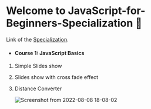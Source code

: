 # Welcome to JavaScript-for-Beginners-Specialization 🤖 

Link of the  [Specialization]([https://www.coursera.org/specializations/javascript-beginner](https://www.coursera.org/specializations/javascript-beginner)).

- #### **Course 1: JavaScript Basics**

1. Simple Slides show

2. Slides show with cross fade effect

3. Distance Converter 

   ![![Screenshot from 2022-08-08 18-08-02](https://user-images.githubusercontent.com/69214737/183463207-b17fe131-bd5c-4dee-9587-a133e31c8199.png)]()



